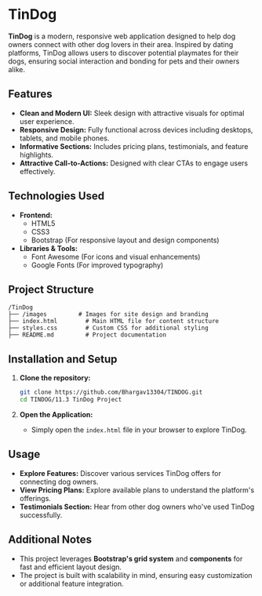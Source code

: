 # TinDog

**TinDog** is a modern, responsive web application designed to help dog owners connect with other dog lovers in their area. Inspired by dating platforms, TinDog allows users to discover potential playmates for their dogs, ensuring social interaction and bonding for pets and their owners alike.

## Features
- **Clean and Modern UI:** Sleek design with attractive visuals for optimal user experience.
- **Responsive Design:** Fully functional across devices including desktops, tablets, and mobile phones.
- **Informative Sections:** Includes pricing plans, testimonials, and feature highlights.
- **Attractive Call-to-Actions:** Designed with clear CTAs to engage users effectively.

## Technologies Used
- **Frontend:**
  - HTML5
  - CSS3
  - Bootstrap (For responsive layout and design components)
- **Libraries & Tools:**
  - Font Awesome (For icons and visual enhancements)
  - Google Fonts (For improved typography)

## Project Structure
```
/TinDog
├── /images         # Images for site design and branding
├── index.html        # Main HTML file for content structure
├── styles.css        # Custom CSS for additional styling
├── README.md         # Project documentation
```

## Installation and Setup
1. **Clone the repository:**
   ```bash
   git clone https://github.com/Bhargav13304/TINDOG.git
   cd TINDOG/11.3 TinDog Project
   ```

2. **Open the Application:**
   - Simply open the `index.html` file in your browser to explore TinDog.

## Usage
- **Explore Features:** Discover various services TinDog offers for connecting dog owners.
- **View Pricing Plans:** Explore available plans to understand the platform's offerings.
- **Testimonials Section:** Hear from other dog owners who've used TinDog successfully.

## Additional Notes
- This project leverages **Bootstrap's grid system** and **components** for fast and efficient layout design.
- The project is built with scalability in mind, ensuring easy customization or additional feature integration.

